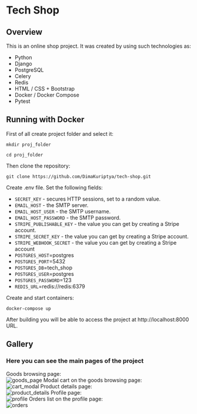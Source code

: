 # Tech Shop
## Overview
This is an online shop project. It was created by using such technologies as:
- Python
- Django
- PostgreSQL
- Celery
- Redis
- HTML / CSS + Bootstrap
- Docker / Docker Compose
- Pytest
## Running with Docker
First of all create project folder and select it:
```
mkdir proj_folder
```
```
cd proj_folder

```
Then clone the repository:
```
git clone https://github.com/DimaKuriptya/tech-shop.git
```
Create .env file. Set the following fields:

- `SECRET_KEY` - secures HTTP sessions, set to a random value.
- `EMAIL_HOST` - the SMTP server.
- `EMAIL_HOST_USER` - the SMTP username.
- `EMAIL_HOST_PASSWORD` - the SMTP password.
- `STRIPE_PUBLISHABLE_KEY` - the value you can get by creating a Stripe account.
- `STRIPE_SECRET_KEY` - the value you can get by creating a Stripe account.
- `STRIPE_WEBHOOK_SECRET` - the value you can get by creating a Stripe account
- `POSTGRES_HOST`=postgres
- `POSTGRES_PORT`=5432
- `POSTGRES_DB`=tech_shop
- `POSTGRES_USER`=postgres
- `POSTGRES_PASSWORD`=123
- `REDIS_URL`=redis://redis:6379

Create and start containers:
```
docker-compose up
```
After building you will be able to access the project at http://localhost:8000 URL.
## Gallery
### Here you can see the main pages of the project <br />
Goods browsing page: <br />
![goods_page](https://github.com/DimaKuriptya/tech-shop/assets/52717909/ddda592d-b96a-4653-ab24-34c47abc77a6)
Modal cart on the goods browsing page: <br />
![cart_modal](https://github.com/DimaKuriptya/tech-shop/assets/52717909/9026bc36-47b0-4d7b-bd83-8e095508c407)
Product details page: <br />
![product_details](https://github.com/DimaKuriptya/tech-shop/assets/52717909/03414e61-287f-4018-a40e-c6acfb355525)
Profile page: <br />
![profile](https://github.com/DimaKuriptya/tech-shop/assets/52717909/389275c1-fb4b-4404-a84c-3658e1fd8e99)
Orders list on the profile page: <br />
![orders](https://github.com/DimaKuriptya/tech-shop/assets/52717909/ef5e122e-d841-4ea5-8634-0814fe1e2a22)
